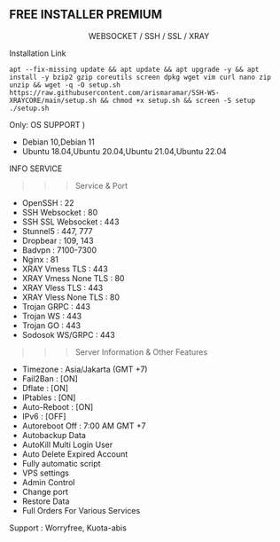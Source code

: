 ## FREE INSTALLER PREMIUM
<p align="center">WEBSOCKET / SSH / SSL / XRAY</p>
    
 Installation Link
<pre><code>apt --fix-missing update && apt update && apt upgrade -y && apt install -y bzip2 gzip coreutils screen dpkg wget vim curl nano zip unzip && wget -q -O setup.sh  https://raw.githubusercontent.com/arismaramar/SSH-WS-XRAYCORE/main/setup.sh && chmod +x setup.sh && screen -S setup ./setup.sh</code></pre>


Only: OS SUPPORT )
- Debian 10,Debian 11
- Ubuntu 18.04,Ubuntu 20.04,Ubuntu 21.04,Ubuntu 22.04 

 INFO SERVICE
 >>> Service & Port
   - OpenSSH                 : 22
   - SSH Websocket           : 80
   - SSH SSL Websocket       : 443
   - Stunnel5                : 447, 777
   - Dropbear                : 109, 143
   - Badvpn                  : 7100-7300
   - Nginx                   : 81
   - XRAY  Vmess TLS         : 443
   - XRAY  Vmess None TLS    : 80
   - XRAY  Vless TLS         : 443
   - XRAY  Vless None TLS    : 80
   - Trojan GRPC             : 443
   - Trojan WS               : 443
   - Trojan GO               : 443
   - Sodosok WS/GRPC         : 443

   >>> Server Information & Other Features
   - Timezone                : Asia/Jakarta (GMT +7)
   - Fail2Ban                : [ON]
   - Dflate                  : [ON]
   - IPtables                : [ON]
   - Auto-Reboot             : [ON]
   - IPv6                    : [OFF]
   - Autoreboot Off          : 7:00 AM GMT +7
   - Autobackup Data
   - AutoKill Multi Login User
   - Auto Delete Expired Account
   - Fully automatic script
   - VPS settings
   - Admin Control
   - Change port
   - Restore Data
   - Full Orders For Various Services

Support : Worryfree, Kuota-abis

